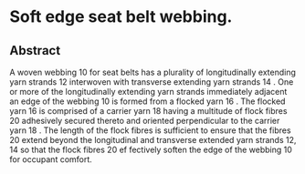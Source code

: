 # Soft edge seat belt webbing.

## Abstract
A woven webbing 10 for seat belts has a plurality of longitudinally extending yarn strands 12 interwoven with transverse extending yarn strands 14 . One or more of the longitudinally extending yarn strands immediately adjacent an edge of the webbing 10 is formed from a flocked yarn 16 . The flocked yarn 16 is comprised of a carrier yarn 18 having a multitude of flock fibres 20 adhesively secured thereto and oriented perpendicular to the carrier yarn 18 . The length of the flock fibres is sufficient to ensure that the fibres 20 extend beyond the longitudinal and transverse extended yarn strands 12, 14 so that the flock fibres 20 ef fectively soften the edge of the webbing 10 for occupant comfort.